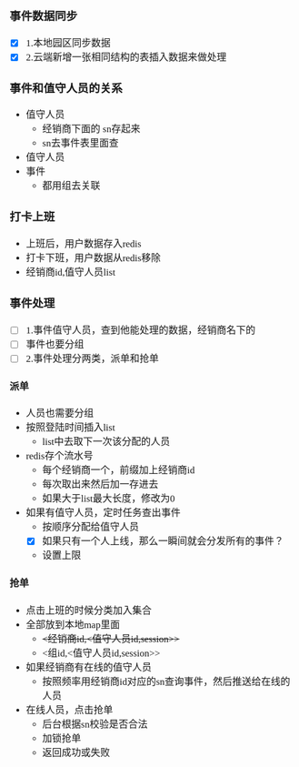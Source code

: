 <span  style="font-family: Simsun,serif; font-size: 17px; ">

### 事件数据同步

- [x] 1.本地园区同步数据
- [x] 2.云端新增一张相同结构的表插入数据来做处理

### 事件和值守人员的关系

- 值守人员
    - 经销商下面的 sn存起来
    - sn去事件表里面查
- 值守人员
- 事件
    - 都用组去关联

### 打卡上班

- 上班后，用户数据存入redis
- 打卡下班，用户数据从redis移除
- 经销商id,值守人员list

### 事件处理

- [ ] 1.事件值守人员，查到他能处理的数据，经销商名下的
- [ ] 事件也要分组
- [ ] 2.事件处理分两类，派单和抢单

#### 派单

- 人员也需要分组
- 按照登陆时间插入list
    - list中去取下一次该分配的人员
- redis存个流水号
    - 每个经销商一个，前缀加上经销商id
    - 每次取出来然后加一存进去
    - 如果大于list最大长度，修改为0
- 如果有值守人员，定时任务查出事件
    - 按顺序分配给值守人员
    - [x] 如果只有一个人上线，那么一瞬间就会分发所有的事件？
    - 设置上限

#### 抢单

- 点击上班的时候分类加入集合
- 全部放到本地map里面
    - ~~<经销商id,<值守人员id,session>>~~
    - <组id,<值守人员id,session>>
- 如果经销商有在线的值守人员
    - 按照频率用经销商id对应的sn查询事件，然后推送给在线的人员
- 在线人员，点击抢单
    - 后台根据sn校验是否合法
    - 加锁抢单
    - 返回成功或失败

</span>